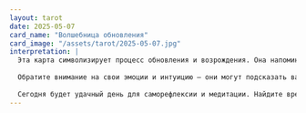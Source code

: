 ```yaml
---
layout: tarot
date: 2025-05-07
card_name: "Волшебница обновления"
card_image: "/assets/tarot/2025-05-07.jpg"
interpretation: |
  Эта карта символизирует процесс обновления и возрождения. Она напоминает о том, что каждый конец — это лишь начало чего-то нового. Сегодняшний день может принести вам возможность освободиться от старых привычек, негативных мыслей или ситуаций, которые уже не служат вам. Волшебница обновления предлагает вам открыть свое сердце и разум для новых идей и возможностей, которые могут изменить вашу жизнь к лучшему.
  
  Обратите внимание на свои эмоции и интуицию — они могут подсказать вам, в каком направлении двигаться дальше. Возможно, вы почувствуете вдохновение заняться творчеством или реализовать давно задуманные планы. Не бойтесь экспериментировать и пробовать что-то новое. Эта карта также говорит о том, что изменения могут быть не только внешними, но и внутренними. Позвольте себе расти и развиваться, открываясь новым впечатлениям и знаниям.
  
  Сегодня будет удачный день для саморефлексии и медитации. Найдите время для себя, чтобы понять, что вам действительно нужно, и как вы можете достичь своих целей. Ваша энергия и стремление к обновлению могут привлечь к вам нужных людей и возможности. Помните, что вы обладаете силой создать свою реальность — используйте ее с мудростью и любовью!
---
```

